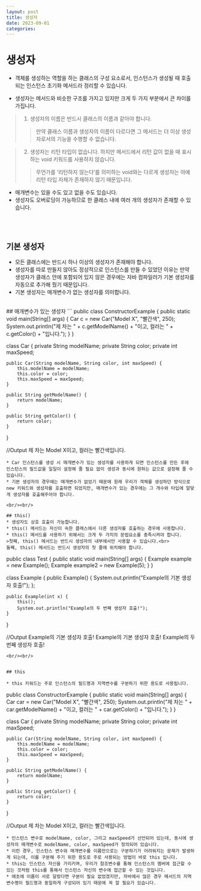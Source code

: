 ```yaml
---
layout: post
title: 생성자
date: 2023-09-01
categories:
---
```

# 생성자
* 객체를 생성하는 역할을 하는 클래스의 구성 요소로서, 인스턴스가 생성될 때 호출되는 인스턴스 초기화 메서드라 정리할 수 있습니다.

* 생성자는 메서드와 비슷한 구조를 가지고 있지만 크게 두 가지 부분에서 큰 차이를 가집니다.

> 1) 생성자의 이름은 반드시 클래스의 이름과 같아야 합니다. 
>>만약 클래스 이름과 생성자의 이름이 다르다면 그 메서드는 더 이상 생성자로서의 기능을 수행할 수 없습니다.

> 2) 생성자는 리턴 타입이 없습니다. 하지만 메서드에서 리턴 값이 없을 때 표시하는 void 키워드를 사용하지 않습니다. 
>> 무언가를 ‘리턴하지 않는다’를 의미하는 void와는 다르게 생성자는 아예 리턴 타입 자체가 존재하지 않기 때문입니다.

* 매개변수는 있을 수도 있고 없을 수도 있습니다.
* 생성자도 오버로딩이 가능하므로 한 클래스 내에 여러 개의 생성자가 존재할 수 있습니다.

<br/><br/>

## 기본 생성자
* 모든 클래스에는 반드시 하나 이상의 생성자가 존재해야 합니다.
* 생성자를 따로 만들지 않아도 정상적으로 인스턴스를 만들 수 있었던 이유는 만약 생성자가 클래스 안에 포함되어 있지 않은 경우에는 자바 컴파일러가 기본 생성자를 자동으로 추가해 줬기 때문입니다.
* 기본 생성자는 매개변수가 없는 생성자를 의미합니다.

<br/>
## 매개변수가 있는 생성자
```
public class ConstructorExample {
    public static void main(String[] args) {
        Car c = new Car("Model X", "빨간색", 250);
        System.out.println("제 차는 " + c.getModelName() + "이고, 컬러는 " +  c.getColor() + "입니다.");
    }
}

class Car {
    private String modelName;
    private String color;
    private int maxSpeed;

    public Car(String modelName, String color, int maxSpeed) {
        this.modelName = modelName;
        this.color = color;
        this.maxSpeed = maxSpeed;
    }

    public String getModelName() {
        return modelName;
    }

    public String getColor() {
        return color;
    }
}

//Output
제 차는 Model X이고, 컬러는 빨간색입니다.
```
* Car 인스턴스를 생성 시 매개변수가 있는 생성자를 사용하게 되면 인스턴스를 만든 후에 인스턴스의 필드값을 일일이 설정해 줄 필요 없이 생성과 동시에 원하는 값으로 설정해 줄 수 있습니다.
* 기본 생성자의 경우에는 매개변수가 없었기 때문에 원래 우리가 객체를 생성하던 방식으로 new 키워드와 생성자를 호출하면 되었지만, 매개변수가 있는 경우에는 그 개수와 타입에 알맞게 생성자를 호출해주어야 합니다.

<br/><br/>

## this()
* 생성자도 상호 호출이 가능합니다.
* this() 메서드는 자신이 속한 클래스에서 다른 생성자를 호출하는 경우에 사용합니다.
* this() 메서드를 사용하기 위해서는 크게 두 가지의 문법요소를 충족시켜야 합니다.
>첫째, this() 메서드는 반드시 생성자의 내부에서만 사용할 수 있습니다.<br>
둘째, this() 메서드는 반드시 생성자의 첫 줄에 위치해야 합니다.

```
public class Test {
    public static void main(String[] args) {
        Example example = new Example();
        Example example2 = new Example(5);
    }
}

class Example  {
    public Example() {
        System.out.println("Example의 기본 생성자 호출!");
    };

    public Example(int x) {
        this();
        System.out.println("Example의 두 번째 생성자 호출!");
    }
}

//Output
Example의 기본 생성자 호출!
Example의 기본 생성자 호출!
Example의 두 번째 생성자 호출!
```
<br/><br/>


## this

* this 키워드는 주로 인스턴스의 필드명과 지역변수를 구분하기 위한 용도로 사용됩니다.

```
public class ConstructorExample {
    public static void main(String[] args) {
        Car car = new Car("Model X", "빨간색", 250);
        System.out.println("제 차는 " + car.getModelName() + "이고, 컬러는 " +  car.getColor() + "입니다.");
    }
}

class Car {
    private String modelName;
    private String color;
    private int maxSpeed;

    public Car(String modelName, String color, int maxSpeed) {
        this.modelName = modelName;
        this.color = color;
        this.maxSpeed = maxSpeed;
    }

    public String getModelName() {
        return modelName;
    }

    public String getColor() {
        return color;
    }
}

//Output
제 차는 Model X이고, 컬러는 빨간색입니다.
```
* 인스턴스 변수로 modelName, color, 그리고 maxSpeed가 선언되어 있는데, 동시에 생성자의 매개변수로 modelName, color, maxSpeed가 정의되어 있습니다.
* 이런 경우, 인스턴스 변수와 매개변수를 이름만으로는 구분하기가 어려워지는 문제가 발생하게 되는데, 이를 구분해 주기 위한 용도로 주로 사용되는 방법이 바로 this 입니다.
* this는 인스턴스 자신을 가리키며, 우리가 참조변수를 통해 인스턴스의 멤버에 접근할 수 있는 것처럼 this를 통해서 인스턴스 자신의 변수에 접근할 수 있는 것입니다.
* 애초에 이름이 서로 달랐다면 구분이 필요 없었겠지만, 자바에서 많은 경우 메서드의 지역 변수명이 필드명과 동일하게 구성되어 있기 때문에 꼭 알 필요가 있습니다.

